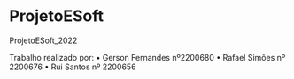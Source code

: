 # ProjetoESoft
ProjetoESoft_2022

Trabalho realizado por:
•	Gerson Fernandes nº2200680
•	Rafael Simões nº 2200676
•	Rui Santos nº 2200656
